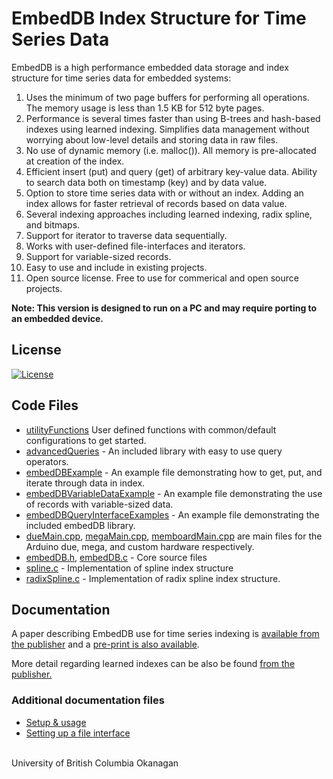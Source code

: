 # EmbedDB Index Structure for Time Series Data

EmbedDB is a high performance embedded data storage and index structure for time series data for embedded systems:

1. Uses the minimum of two page buffers for performing all operations. The memory usage is less than 1.5 KB for 512 byte pages.
2. Performance is several times faster than using B-trees and hash-based indexes using learned indexing. Simplifies data management without worrying about low-level details and storing data in raw files.
3. No use of dynamic memory (i.e. malloc()). All memory is pre-allocated at creation of the index.
4. Efficient insert (put) and query (get) of arbitrary key-value data. Ability to search data both on timestamp (key) and by data value.
5. Option to store time series data with or without an index. Adding an index allows for faster retrieval of records based on data value.
6. Several indexing approaches including learned indexing, radix spline, and bitmaps. 
7. Support for iterator to traverse data sequentially.
8. Works with user-defined file-interfaces and iterators. 
9. Support for variable-sized records.
10. Easy to use and include in existing projects.
11. Open source license. Free to use for commerical and open source projects.

**Note: This version is designed to run on a PC and may require porting to an embedded device.**


## License

[![License](https://img.shields.io/badge/License-BSD%203--Clause-blue.svg)](https://opensource.org/licenses/BSD-3-Clause)

## Code Files

-   [utilityFunctions](src/embedDB/utilityFunctions.c) User defined functions with common/default configurations to get started.
-   [advancedQueries](src/query-interface/advancedQueries.c) - An included library with easy to use query operators. 
-   [embedDBExample](src/embedDBExample.h) - An example file demonstrating how to get, put, and iterate through data in index. 
-   [embedDBVariableDataExample](src/embedDBVariableDataExample.h) - An example file demonstrating the use of records with variable-sized data. 
-   [embedDBQueryInterfaceExamples](src/advancedQueryInterfaceExample.h) - An example file demonstrating the included embedDB library. 
-   [dueMain.cpp](src/dueMain.cpp), [megaMain.cpp](src/megaMain.cpp), [memboardMain.cpp](src/memBoardMain.cpp) are main files for the Arduino due, mega, and custom hardware respectively.
-   [embedDB.h](src/embedDB/embedDB.h), [embedDB.c](src/embedDB/embedDB.c) - Core source files 
-   [spline.c](src/spline/spline.c) - Implementation of spline index structure
-   [radixSpline.c](src/spline/radixspline.c) - Implementation of radix spline index structure. 

## Documentation

A paper describing EmbedDB use for time series indexing is [available from the publisher](https://www.scitepress.org/Link.aspx?doi=10.5220/0010318800920099) and a [pre-print is also available](SBITS_time_series_index.pdf).

More detail regarding learned indexes can be also be found [from the publisher.](https://arxiv.org/abs/2302.03085)

### Additional documentation files

-   [Setup & usage](docs/usageInfo.md)
-   [Setting up a file interface](docs/fileInterface.md)

<br>University of British Columbia Okanagan
